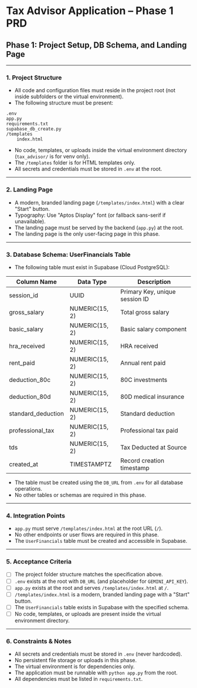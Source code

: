 # Tax Advisor Application – Phase 1 PRD

## Phase 1: Project Setup, DB Schema, and Landing Page

---

### 1. Project Structure
- All code and configuration files must reside in the project root (not inside subfolders or the virtual environment).
- The following structure must be present:

```
.env
app.py
requirements.txt
supabase_db_create.py
/templates
    index.html
```
- No code, templates, or uploads inside the virtual environment directory (`tax_advisor/` is for venv only).
- The `/templates` folder is for HTML templates only.
- All secrets and credentials must be stored in `.env` at the root.

---

### 2. Landing Page
- A modern, branded landing page (`/templates/index.html`) with a clear "Start" button.
- Typography: Use "Aptos Display" font (or fallback sans-serif if unavailable).
- The landing page must be served by the backend (`app.py`) at the root.
- The landing page is the only user-facing page in this phase.

---

### 3. Database Schema: UserFinancials Table
- The following table must exist in Supabase (Cloud PostgreSQL):

| Column Name         | Data Type         | Description                        |
|--------------------|------------------|------------------------------------|
| session_id         | UUID             | Primary Key, unique session ID      |
| gross_salary       | NUMERIC(15, 2)   | Total gross salary                  |
| basic_salary       | NUMERIC(15, 2)   | Basic salary component              |
| hra_received       | NUMERIC(15, 2)   | HRA received                        |
| rent_paid          | NUMERIC(15, 2)   | Annual rent paid                    |
| deduction_80c      | NUMERIC(15, 2)   | 80C investments                     |
| deduction_80d      | NUMERIC(15, 2)   | 80D medical insurance               |
| standard_deduction | NUMERIC(15, 2)   | Standard deduction                  |
| professional_tax   | NUMERIC(15, 2)   | Professional tax paid               |
| tds                | NUMERIC(15, 2)   | Tax Deducted at Source              |
| created_at         | TIMESTAMPTZ      | Record creation timestamp           |

- The table must be created using the `DB_URL` from `.env` for all database operations.
- No other tables or schemas are required in this phase.

---

### 4. Integration Points
- `app.py` must serve `/templates/index.html` at the root URL (`/`).
- No other endpoints or user flows are required in this phase.
- The `UserFinancials` table must be created and accessible in Supabase.

---

### 5. Acceptance Criteria
- [ ] The project folder structure matches the specification above.
- [ ] `.env` exists at the root with `DB_URL` (and placeholder for `GEMINI_API_KEY`).
- [ ] `app.py` exists at the root and serves `/templates/index.html` at `/`.
- [ ] `/templates/index.html` is a modern, branded landing page with a "Start" button.
- [ ] The `UserFinancials` table exists in Supabase with the specified schema.
- [ ] No code, templates, or uploads are present inside the virtual environment directory.

---

### 6. Constraints & Notes
- All secrets and credentials must be stored in `.env` (never hardcoded).
- No persistent file storage or uploads in this phase.
- The virtual environment is for dependencies only.
- The application must be runnable with `python app.py` from the root.
- All dependencies must be listed in `requirements.txt`. 